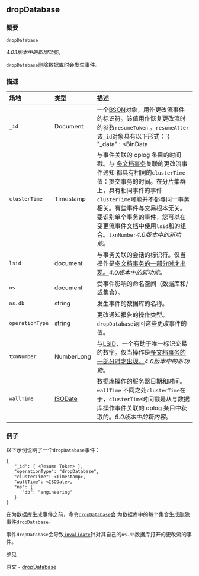 ## dropDatabase

### 概要

`dropDatabase`

*4.0.1版本中的新增功能*。

`dropDatabase`删除数据库时会发生事件。

### 描述

| 场地            | 类型                                                         | 描述                                                         |
| :-------------- | :----------------------------------------------------------- | :----------------------------------------------------------- |
| `_id`           | Document                                                     | 一个[BSON](https://www.mongodb.com/docs/manual/reference/glossary/#std-term-BSON)对象，用作更改流事件的标识符。该值用作恢复更改流时的参数`resumeToken` 。`resumeAfter`该`_id`对象具有以下形式：`{   "_data" : <BinData|hex string>}`该`_data`类型取决于 MongoDB 版本，在某些情况下，还取决于更改流打开或恢复时的[功能兼容性版本 (fCV) 。](https://www.mongodb.com/docs/manual/reference/command/setFeatureCompatibilityVersion/#std-label-view-fcv)有关类型的完整列表，请参阅[恢复令牌](https://www.mongodb.com/docs/manual/changeStreams/#std-label-change-stream-resume-token)`_data`。有关通过 恢复更改流的示例`resumeToken`，请参阅 [恢复更改流。](https://www.mongodb.com/docs/manual/changeStreams/#std-label-change-stream-resume) |
| `clusterTime`   | Timestamp                                                    | 与事件关联的 oplog 条目的时间戳。与 [多文档事务](https://www.mongodb.com/docs/manual/core/transactions/#std-label-transactions)关联的更改流事件通知 都具有相同的`clusterTime`值：提交事务的时间。在分片集群上，具有相同事件的事件`clusterTime`可能并不都与同一事务相关。有些事件与交易根本无关。要识别单个事务的事件，您可以在变更流事件文档中使用`lsid`和的组合。`txnNumber`*4.0版本中的新功能*。 |
| `lsid`          | document                                                     | 与事务关联的会话的标识符。仅当操作是[多文档事务的一部分时才出现。](https://www.mongodb.com/docs/manual/core/transactions/)*4.0版本中的新功能*。 |
| `ns`            | document                                                     | 受事件影响的命名空间（数据库和/或集合）。                    |
| `ns.db`         | string                                                       | 发生事件的数据库的名称。                                     |
| `operationType` | string                                                       | 更改通知报告的操作类型。`dropDatabase`返回这些更改事件的值。 |
| `txnNumber`     | NumberLong                                                   | 与[LSID](https://www.mongodb.com/docs/manual/reference/change-events/dropDatabase/#std-label--idref--lsid)，一个有助于唯一标识交易的数字。仅当操作是[多文档事务的一部分时才出现。](https://www.mongodb.com/docs/manual/core/transactions/)*4.0版本中的新功能*。 |
| `wallTime`      | [ ISODate](https://www.mongodb.com/docs/manual/reference/glossary/#std-term-ISODate) | 数据库操作的服务器日期和时间。`wallTime` 不同之处`clusterTime`在于，`clusterTime`时间戳是从与数据库操作事件关联的 oplog 条目中获取的。*6.0版本中的新内容*。 |

### 例子

以下示例说明了一个`dropDatabase`事件：

```
{
   "_id": { <Resume Token> },
   "operationType": "dropDatabase",
   "clusterTime": <Timestamp>,
   "wallTime": <ISODate>,
   "ns": {
      "db": "engineering"
   }
}
```

在为数据库生成事件之前，命令[`dropDatabase`](https://www.mongodb.com/docs/manual/reference/command/dropDatabase/#mongodb-dbcommand-dbcmd.dropDatabase)会 为数据库中的每个集合生成[删除事件](https://www.mongodb.com/docs/manual/reference/change-events/drop/#std-label-change-streams-drop-event)`dropDatabase`。

事件`dropDatabase`会导致[`invalidate`](https://www.mongodb.com/docs/manual/reference/change-events/invalidate/#mongodb-data-invalidate)针对其自己的`ns.db`数据库打开的更改流的事件。





参见

原文 - [dropDatabase](https://www.mongodb.com/docs/manual/reference/change-events/create/ )

